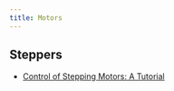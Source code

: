 ```yaml
---
title: Motors
---
```


## Steppers

* [Control of Stepping Motors: A Tutorial](http://homepage.divms.uiowa.edu/~jones/step/)
